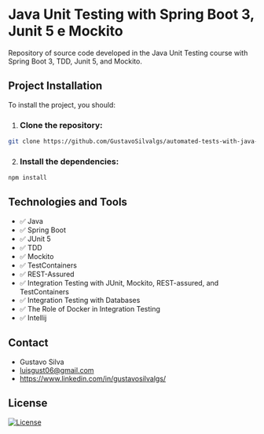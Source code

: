 
# Java Unit Testing with Spring Boot 3, Junit 5 e Mockito

Repository of source code developed in the Java Unit Testing course with Spring Boot 3, TDD, Junit 5, and Mockito.

## Project Installation

To install the project, you should:

1. ### Clone the repository:
```bash
git clone https://github.com/GustavoSilvalgs/automated-tests-with-java-erudio.git
```
2. ### Install the dependencies:
```bash
npm install
```
## Technologies and Tools
- :white_check_mark: Java
- :white_check_mark: Spring Boot
- :white_check_mark: JUnit 5
- :white_check_mark: TDD
- :white_check_mark: Mockito
- :white_check_mark: TestContainers
- :white_check_mark: REST-Assured
- :white_check_mark: Integration Testing with JUnit, Mockito, REST-assured, and TestContainers
- :white_check_mark: Integration Testing with Databases
- :white_check_mark: The Role of Docker in Integration Testing
- :white_check_mark: Intellij

## Contact 
- Gustavo Silva
- luisgust06@gmail.com
- https://www.linkedin.com/in/gustavosilvalgs/

## License 
[![License](https://img.shields.io/badge/License-MIT-blue.svg)](https://github.com/GustavoSilvalgs/automated-tests-with-java-erudio/blob/main/LICENSE)
